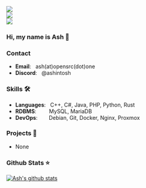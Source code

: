 ![](https://komarev.com/ghpvc/?username=Ashintosh&color=6aa6f8)<br>
![](https://img.shields.io/github/followers/Ashintosh?style=social)<br>
![](https://img.shields.io/github/stars/Ashintosh?style=social)<br>

### Hi, my name is Ash 👋

### Contact
- **Email**: &nbsp;  ash(at)opensrc(dot)one
- **Discord**: &nbsp;  @ashintosh

### Skills 🛠️
- **Languages**: &nbsp;        C++, C#, Java, PHP, Python, Rust
- **RDBMS**:   &nbsp;&nbsp;   MySQL, MariaDB
- **DevOps**:  &ensp;&nbsp;&nbsp;    Debian, Git, Docker, Nginx, Proxmox

### Projects 🐾
- None

### Github Stats ⭐
[![Ash's github stats](https://github-readme-stats.vercel.app/api?username=Ashintosh&show_icons=true&theme=tokyonight)](https://github.com/anuraghazra/github-readme-stats)
